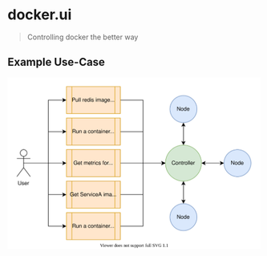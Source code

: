 # docker.ui
> Controlling docker the better way

## Example Use-Case
![docker.io example use case](/web/images/docker_io_example.svg)
